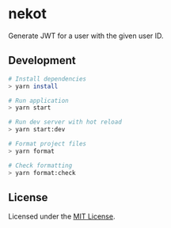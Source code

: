 # nekot

Generate JWT for a user with the given user ID.

## Development

```sh
# Install dependencies
> yarn install

# Run application
> yarn start

# Run dev server with hot reload
> yarn start:dev

# Format project files
> yarn format

# Check formatting
> yarn format:check
```

## License

Licensed under the [MIT License](LICENSE).
